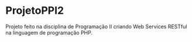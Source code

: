 # ProjetoPPI2

Projeto feito na disciplina de Programação II criando Web Services RESTful na linguagem de programação PHP.
